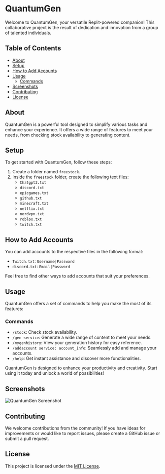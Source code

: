 # QuantumGen

Welcome to QuantumGen, your versatile Replit-powered companion! This collaborative project is the result of dedication and innovation from a group of talented individuals.

## Table of Contents
- [About](#about)
- [Setup](#setup)
- [How to Add Accounts](#how-to-add-accounts)
- [Usage](#usage)
  - [Commands](#commands)
- [Screenshots](#screenshots)
- [Contributing](#contributing)
- [License](#license)

## About

QuantumGen is a powerful tool designed to simplify various tasks and enhance your experience. It offers a wide range of features to meet your needs, from checking stock availability to generating content.

## Setup

To get started with QuantumGen, follow these steps:

1. Create a folder named `freestock`.
2. Inside the `freestock` folder, create the following text files:
   - `Chatgpt3.txt`
   - `discord.txt`
   - `epicgames.txt`
   - `github.txt`
   - `minecraft.txt`
   - `netflix.txt`
   - `nordvpn.txt`
   - `roblox.txt`
   - `twitch.txt`

## How to Add Accounts

You can add accounts to the respective files in the following format:

- `Twitch.txt`: `Username|Password`
- `discord.txt`: `Email|Password`

Feel free to find other ways to add accounts that suit your preferences.

## Usage

QuantumGen offers a set of commands to help you make the most of its features:

### Commands

- `/stock`: Check stock availability.
- `/gen service`: Generate a wide range of content to meet your needs.
- `/mygenhistory`: View your generation history for easy reference.
- `/addaccount service: account_info`: Seamlessly add and manage your accounts.
- `/help`: Get instant assistance and discover more functionalities.

QuantumGen is designed to enhance your productivity and creativity. Start using it today and unlock a world of possibilities!

## Screenshots

![QuantumGen Screenshot](https://cdn.discordapp.com/attachments/1152488450130452497/1152959161391398922/image.png)

## Contributing

We welcome contributions from the community! If you have ideas for improvements or would like to report issues, please create a GitHub issue or submit a pull request.

## License

This project is licensed under the [MIT License](LICENSE).
